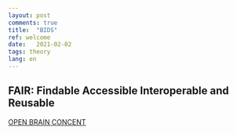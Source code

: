 ```yaml
---
layout: post
comments: true
title:  "BIDS"
ref: welcome
date:   2021-02-02
tags: theory
lang: en
---
```


## FAIR: Findable Accessible Interoperable and Reusable

[OPEN BRAIN CONCENT][ref-1]

[ref-1]:https://open-brain-consent.readthedocs.io/en/stable/